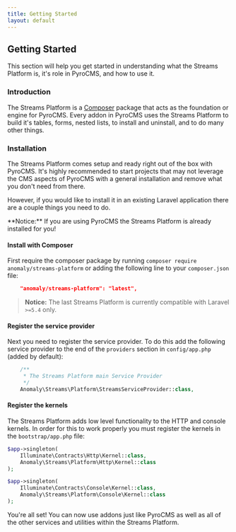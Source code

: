 ```yaml
---
title: Getting Started
layout: default
---
```


## Getting Started[](#getting-started)

This section will help you get started in understanding what the Streams Platform is, it's role in PyroCMS, and how to use it.


### Introduction[](#getting-started/introduction)

The Streams Platform is a [Composer](https://getcomposer.org/) package that acts as the foundation or engine for PyroCMS. Every addon in PyroCMS uses the Streams Platform to build it's tables, forms, nested lists, to install and uninstall, and to do many other things.


### Installation[](#getting-started/installation)

The Streams Platform comes setup and ready right out of the box with PyroCMS. It's highly recommended to start projects that may not leverage the CMS aspects of PyroCMS with a general installation and remove what you don't need from there.

However, if you would like to install it in an existing Laravel application there are a couple things you need to do.

<div class="alert tip">**Notice:** If you are using PyroCMS the Streams Platform is already installed for you!</div>


#### Install with Composer[](#getting-started/installation/install-with-composer)

First require the composer package by running `composer require anomaly/streams-platform` or adding the following line to your `composer.json` file:

```json
    "anomaly/streams-platform": "latest",
```

> **Notice:** The last Streams Platform is currently compatible with Laravel `>=5.4` only.


#### Register the service provider[](#getting-started/installation/register-the-service-provider)

Next you need to register the service provider. To do this add the following service provider to the end of the `providers` section in `config/app.php` (added by default):

```php
    /**
     * The Streams Platform main Service Provider
     */
    Anomaly\Streams\Platform\StreamsServiceProvider::class,
```


#### Register the kernels[](#getting-started/installation/register-the-kernels)

The Streams Platform adds low level functionality to the HTTP and console kernels. In order for this to work properly you must register the kernels in the `bootstrap/app.php` file:

```php
$app->singleton(
    Illuminate\Contracts\Http\Kernel::class,
    Anomaly\Streams\Platform\Http\Kernel::class
);

$app->singleton(
    Illuminate\Contracts\Console\Kernel::class,
    Anomaly\Streams\Platform\Console\Kernel::class
);
```

You're all set! You can now use addons just like PyroCMS as well as all of the other services and utilities within the Streams Platform.
